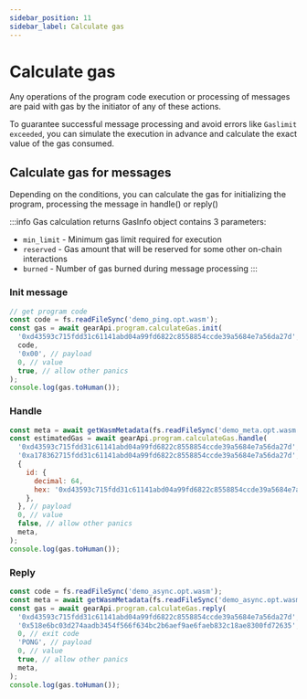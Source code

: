 ```yaml
---
sidebar_position: 11
sidebar_label: Calculate gas
---
```


# Calculate gas

Any operations of the program code execution or processing of messages are paid with gas by the initiator of any of these actions.

To guarantee successful message processing and avoid errors like `Gaslimit exceeded`, you can simulate the execution in advance and calculate the exact value of the gas consumed.


## Calculate gas for messages

Depending on the conditions, you can calculate the gas for initializing the program, processing the message in handle() or reply()

:::info
Gas calculation returns GasInfo object contains 3 parameters:

- `min_limit` - Minimum gas limit required for execution
- `reserved` - Gas amount that will be reserved for some other on-chain interactions
- `burned` - Number of gas burned during message processing
:::

### Init message

```javascript
// get program code
const code = fs.readFileSync('demo_ping.opt.wasm');
const gas = await gearApi.program.calculateGas.init(
  '0xd43593c715fdd31c61141abd04a99fd6822c8558854ccde39a5684e7a56da27d', // source id
  code,
  '0x00', // payload
  0, // value
  true, // allow other panics
);
console.log(gas.toHuman());
```

### Handle 

```javascript
const meta = await getWasmMetadata(fs.readFileSync('demo_meta.opt.wasm'));
const estimatedGas = await gearApi.program.calculateGas.handle(
  '0xd43593c715fdd31c61141abd04a99fd6822c8558854ccde39a5684e7a56da27d', // source id
  '0xa178362715fdd31c61141abd04a99fd6822c8558854ccde39a5684e7a56da27d', // program id
  {
    id: {
      decimal: 64,
      hex: '0xd43593c715fdd31c61141abd04a99fd6822c8558854ccde39a5684e7a56da27d',
    },
  }, // payload
  0, // value
  false, // allow other panics
  meta,
);
console.log(gas.toHuman());
```

### Reply

```javascript
const code = fs.readFileSync('demo_async.opt.wasm');
const meta = await getWasmMetadata(fs.readFileSync('demo_async.opt.wasm'));
const gas = await gearApi.program.calculateGas.reply(
  '0xd43593c715fdd31c61141abd04a99fd6822c8558854ccde39a5684e7a56da27d', // source id
  '0x518e6bc03d274aadb3454f566f634bc2b6aef9ae6faeb832c18ae8300fd72635', // message id
  0, // exit code
  'PONG', // payload
  0, // value
  true, // allow other panics
  meta,
);
console.log(gas.toHuman());
```

